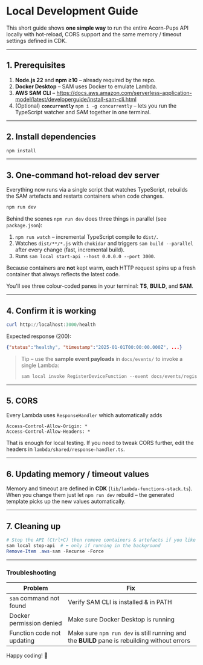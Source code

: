 # Local Development Guide

This short guide shows **one simple way** to run the entire Acorn-Pups API locally with hot-reload, CORS support and the same memory / timeout settings defined in CDK.

---

## 1. Prerequisites

1. **Node.js 22** and **npm ≥10** – already required by the repo.
2. **Docker Desktop** – SAM uses Docker to emulate Lambda.
3. **AWS SAM CLI** – https://docs.aws.amazon.com/serverless-application-model/latest/developerguide/install-sam-cli.html
4. (Optional) **`concurrently`** `npm i -g concurrently` – lets you run the TypeScript watcher and SAM together in one terminal.

---

## 2. Install dependencies

```powershell
npm install
```

---

## 3. One-command hot-reload dev server

Everything now runs via a single script that watches TypeScript, rebuilds the SAM artefacts and restarts containers when code changes.

```powershell
npm run dev
```

Behind the scenes `npm run dev` does three things in parallel (see `package.json`):

1. `npm run watch` – incremental TypeScript compile to `dist/`.
2. Watches `dist/**/*.js` with `chokidar` and triggers `sam build --parallel` after every change (fast, incremental build).
3. Runs `sam local start-api --host 0.0.0.0 --port 3000`.

Because containers are **not** kept warm, each HTTP request spins up a fresh container that always reflects the latest code.

You'll see three colour-coded panes in your terminal: **TS**, **BUILD**, and **SAM**.

---

## 4. Confirm it is working

```powershell
curl http://localhost:3000/health
```

Expected response (200):

```json
{"status":"healthy", "timestamp":"2025-01-01T00:00:00.000Z", ...}
```

> Tip – use the **sample event payloads** in `docs/events/` to invoke a single Lambda:
> ```powershell
> sam local invoke RegisterDeviceFunction --event docs/events/register-device.json
> ```

---

## 5. CORS

Every Lambda uses `ResponseHandler` which automatically adds

```
Access-Control-Allow-Origin: *
Access-Control-Allow-Headers: *
```

That is enough for local testing.  If you need to tweak CORS further, edit the headers in `lambda/shared/response-handler.ts`.

---

## 6. Updating memory / timeout values

Memory and timeout are defined in **CDK** (`lib/lambda-functions-stack.ts`).
When you change them just let `npm run dev` rebuild – the generated template picks up the new values automatically.

---

## 7. Cleaning up

```powershell
# Stop the API (Ctrl+C) then remove containers & artefacts if you like
sam local stop-api  # ⬅ only if running in the background
Remove-Item .aws-sam -Recurse -Force
```

---

### Troubleshooting

| Problem | Fix |
|---------|------|
| `sam` command not found | Verify SAM CLI is installed & in PATH |
| Docker permission denied | Make sure Docker Desktop is running |
| Function code not updating | Make sure `npm run dev` is still running and the **BUILD** pane is rebuilding without errors |

Happy coding! :rocket: 